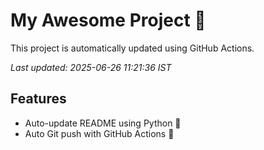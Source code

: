 # My Awesome Project 🚀

This project is automatically updated using GitHub Actions.

_Last updated: 2025-06-26 11:21:36 IST_

## Features
- Auto-update README using Python 🐍
- Auto Git push with GitHub Actions 🤖
